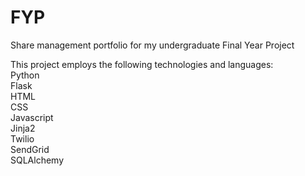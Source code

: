 # FYP
Share management portfolio for my undergraduate Final Year Project

This project employs the following technologies and languages: <br>
Python <br>
Flask <br>
HTML <br>
CSS <br>
Javascript <br>
Jinja2 <br>
Twilio <br>
SendGrid <br>
SQLAlchemy




